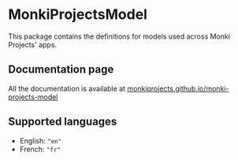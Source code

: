 # MonkiProjectsModel

This package contains the definitions for models used across Monki Projects' apps.

## Documentation page

All the documentation is available at [monkiprojects.github.io/monki-projects-model](https://monkiprojects.github.io/monki-projects-model/)

## Supported languages

* English: `"en"`
* French: `"fr"`
